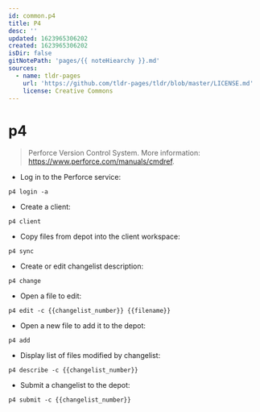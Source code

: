 ```yaml
---
id: common.p4
title: P4
desc: ''
updated: 1623965306202
created: 1623965306202
isDir: false
gitNotePath: 'pages/{{ noteHiearchy }}.md'
sources:
  - name: tldr-pages
    url: 'https://github.com/tldr-pages/tldr/blob/master/LICENSE.md'
    license: Creative Commons
---
```

# p4

> Perforce Version Control System.
> More information: <https://www.perforce.com/manuals/cmdref>.

- Log in to the Perforce service:

`p4 login -a`

- Create a client:

`p4 client`

- Copy files from depot into the client workspace:

`p4 sync`

- Create or edit changelist description:

`p4 change`

- Open a file to edit:

`p4 edit -c {{changelist_number}} {{filename}}`

- Open a new file to add it to the depot:

`p4 add`

- Display list of files modified by changelist:

`p4 describe -c {{changelist_number}}`

- Submit a changelist to the depot:

`p4 submit -c {{changelist_number}}`


